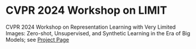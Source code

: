 # CVPR 2024 Workshop on LIMIT
CVPR 2024 Workshop on Representation Learning with Very Limited Images: Zero-shot, Unsupervised, and Synthetic Learning in the Era of Big Models; see [Project Page](https://hirokatsukataoka16.github.io/CVPR-2024-LIMIT/)